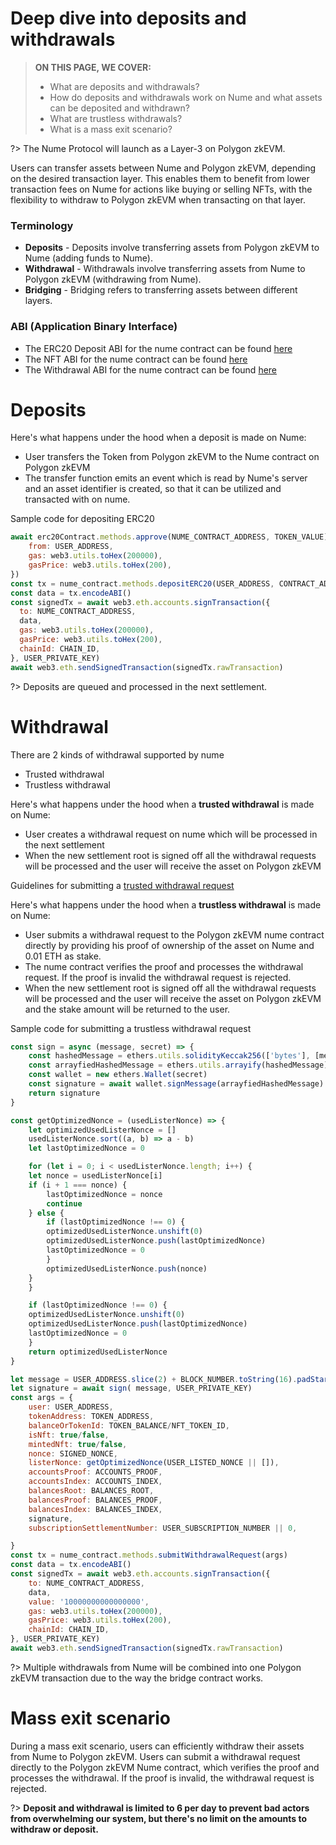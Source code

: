 # Deep dive into deposits and withdrawals

> **ON THIS PAGE, WE COVER:** 
> - What are deposits and withdrawals?
> - How do deposits and withdrawals work on Nume and what assets can be deposited and withdrawn?
> - What are trustless withdrawals?
> - What is a mass exit scenario?

?> The Nume Protocol will launch as a Layer-3 on Polygon zkEVM.

Users can transfer assets between Nume and Polygon zkEVM, depending on the desired transaction layer. This enables them to benefit from lower transaction fees on Nume for actions like buying or selling NFTs, with the flexibility to withdraw to Polygon zkEVM when transacting on that layer.

### Terminology
- **Deposits** - Deposits involve transferring assets from Polygon zkEVM to Nume (adding funds to Nume).
- **Withdrawal** - Withdrawals involve transferring assets from Nume to Polygon zkEVM (withdrawing from Nume).
- **Bridging** - Bridging refers to transferring assets between different layers.

### ABI (Application Binary Interface)
- The ERC20 Deposit ABI for the nume contract can be found [here](https://nume-public.s3.amazonaws.com/abis/deposit_facet.abi)
- The NFT ABI for the nume contract can be found [here](https://nume-public.s3.amazonaws.com/abis/nft_deposit_facet.abi)
- The Withdrawal ABI for the nume contract can be found [here](https://nume-public.s3.amazonaws.com/abis/withdrawal_facet.abi)

# Deposits

Here's what happens under the hood when a deposit is made on Nume:
- User transfers the Token from Polygon zkEVM to the Nume contract on Polygon zkEVM
- The transfer function emits an event which is read by Nume's server and an asset identifier is created, so that it can be utilized and transacted with on nume.

Sample code for depositing ERC20
```js
await erc20Contract.methods.approve(NUME_CONTRACT_ADDRESS, TOKEN_VALUE).send({
    from: USER_ADDRESS,
    gas: web3.utils.toHex(200000),
    gasPrice: web3.utils.toHex(200),
})
const tx = nume_contract.methods.depositERC20(USER_ADDRESS, CONTRACT_ADDRESS, TOKEN_VALUE)
const data = tx.encodeABI()
const signedTx = await web3.eth.accounts.signTransaction({
  to: NUME_CONTRACT_ADDRESS,
  data,
  gas: web3.utils.toHex(200000),
  gasPrice: web3.utils.toHex(200),
  chainId: CHAIN_ID,
}, USER_PRIVATE_KEY)
await web3.eth.sendSignedTransaction(signedTx.rawTransaction)
```
?> Deposits are queued and processed in the next settlement.

# Withdrawal
There are 2 kinds of withdrawal supported by nume
- Trusted withdrawal
- Trustless withdrawal

Here's what happens under the hood when a **trusted withdrawal** is made on Nume:
- User creates a withdrawal request on nume which will be processed in the next settlement 
- When the new settlement root is signed off all the withdrawal requests will be processed and the user will receive the asset on Polygon zkEVM

Guidelines for submitting a [trusted withdrawal request](./guides/token-transfer?id=create-transaction)

Here's what happens under the hood when a **trustless withdrawal** is made on Nume:
- User submits a withdrawal request to the Polygon zkEVM nume contract directly by providing his proof of ownership of the asset on Nume and 0.01 ETH as stake.
- The nume contract verifies the proof and processes the withdrawal request. If the proof is invalid the withdrawal request is rejected.
- When the new settlement root is signed off all the withdrawal requests will be processed and the user will receive the asset on Polygon zkEVM and the stake amount will be returned to the user.

Sample code for submitting a trustless withdrawal request
```js
const sign = async (message, secret) => {
    const hashedMessage = ethers.utils.solidityKeccak256(['bytes'], [message])
    const arrayfiedHashedMessage = ethers.utils.arrayify(hashedMessage)
    const wallet = new ethers.Wallet(secret)
    const signature = await wallet.signMessage(arrayfiedHashedMessage)
    return signature
}

const getOptimizedNonce = (usedListerNonce) => {
    let optimizedUsedListerNonce = []
    usedListerNonce.sort((a, b) => a - b)
    let lastOptimizedNonce = 0

    for (let i = 0; i < usedListerNonce.length; i++) {
    let nonce = usedListerNonce[i]
    if (i + 1 === nonce) {
        lastOptimizedNonce = nonce
        continue
    } else {
        if (lastOptimizedNonce !== 0) {
        optimizedUsedListerNonce.unshift(0)
        optimizedUsedListerNonce.push(lastOptimizedNonce)
        lastOptimizedNonce = 0
        }
        optimizedUsedListerNonce.push(nonce)
    }
    }

    if (lastOptimizedNonce !== 0) {
    optimizedUsedListerNonce.unshift(0)
    optimizedUsedListerNonce.push(lastOptimizedNonce)
    lastOptimizedNonce = 0
    }
    return optimizedUsedListerNonce
}

let message = USER_ADDRESS.slice(2) + BLOCK_NUMBER.toString(16).padStart(64, '0')
let signature = await sign( message, USER_PRIVATE_KEY)
const args = {
    user: USER_ADDRESS,
    tokenAddress: TOKEN_ADDRESS,
    balanceOrTokenId: TOKEN_BALANCE/NFT_TOKEN_ID,
    isNft: true/false,
    mintedNft: true/false,
    nonce: SIGNED_NONCE,
    listerNonce: getOptimizedNonce(USER_LISTED_NONCE || []),
    accountsProof: ACCOUNTS_PROOF,
    accountsIndex: ACCOUNTS_INDEX,
    balancesRoot: BALANCES_ROOT,
    balancesProof: BALANCES_PROOF,
    balancesIndex: BALANCES_INDEX,
    signature,
    subscriptionSettlementNumber: USER_SUBSCRIPTION_NUMBER || 0,

}
const tx = nume_contract.methods.submitWithdrawalRequest(args)
const data = tx.encodeABI()
const signedTx = await web3.eth.accounts.signTransaction({
    to: NUME_CONTRACT_ADDRESS,
    data,
    value: '10000000000000000',
    gas: web3.utils.toHex(200000),
    gasPrice: web3.utils.toHex(200),
    chainId: CHAIN_ID,
}, USER_PRIVATE_KEY)
await web3.eth.sendSignedTransaction(signedTx.rawTransaction)
```


?> Multiple withdrawals from Nume will be combined into one Polygon zkEVM transaction due to the way the bridge contract works.

# Mass exit scenario
During a mass exit scenario, users can efficiently withdraw their assets from Nume to Polygon zkEVM. Users can submit a withdrawal request directly to the Polygon zkEVM Nume contract, which verifies the proof and processes the withdrawal. If the proof is invalid, the withdrawal request is rejected.

?> **Deposit and withdrawal is limited to 6 per day to prevent bad actors from overwhelming our system, but there's no limit on the amounts to withdraw or deposit.**
